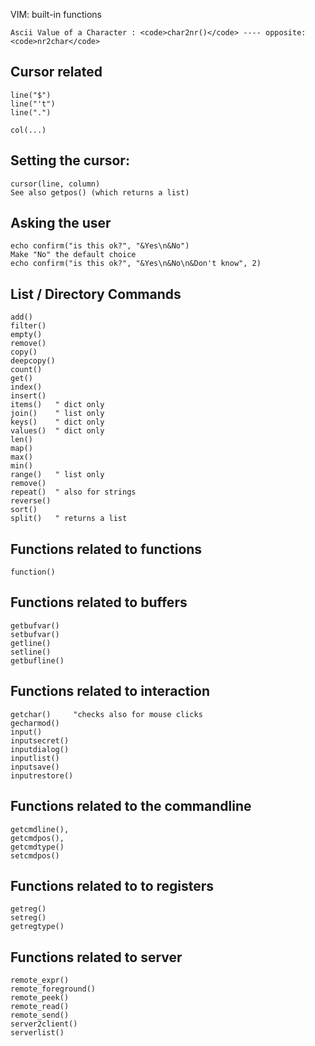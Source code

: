 VIM: built-in functions

    Ascii Value of a Character : <code>char2nr()</code> ---- opposite: <code>nr2char</code>
## Cursor related
    line("$")
    line("'t")
    line(".")

    col(...)

## Setting the cursor:

    cursor(line, column)
    See also getpos() (which returns a list)

## Asking the user
    echo confirm("is this ok?", "&Yes\n&No")
    Make "No" the default choice
    echo confirm("is this ok?", "&Yes\n&No\n&Don't know", 2)

## List / Directory Commands
    add()
    filter()
    empty()
    remove()
    copy()
    deepcopy()
    count()
    get()
    index()
    insert()
    items()   " dict only
    join()    " list only
    keys()    " dict only
    values()  " dict only
    len()
    map()
    max()
    min()
    range()   " list only
    remove()
    repeat()  " also for strings
    reverse()
    sort()
    split()   " returns a list

## Functions related to functions
    function()

## Functions related to buffers
    getbufvar()
    setbufvar()
    getline()
    setline()
    getbufline()

## Functions related to interaction
    getchar()     "checks also for mouse clicks
    gecharmod()
    input()
    inputsecret()
    inputdialog()
    inputlist()
    inputsave()
    inputrestore()

## Functions related to the commandline
    getcmdline(),
    getcmdpos(),
    getcmdtype()
    setcmdpos()

## Functions related to to registers
    getreg()
    setreg()
    getregtype()

## Functions related to server
    remote_expr()
    remote_foreground()
    remote_peek()
    remote_read()
    remote_send()
    server2client()
    serverlist()
